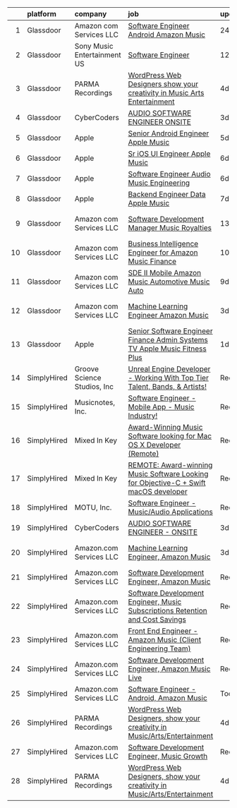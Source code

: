

|    | platform    | company                     | job                                                                                                                                                                                                                                                                                                                                                                                                                                                                                                                                                                                                                                                                                                                                                                                                                                                                                                                                                                                                                                                                                                                                                                                                                                                                                                                                                                                                                                                                   | update_time   | location            |
|---:|:------------|:----------------------------|:----------------------------------------------------------------------------------------------------------------------------------------------------------------------------------------------------------------------------------------------------------------------------------------------------------------------------------------------------------------------------------------------------------------------------------------------------------------------------------------------------------------------------------------------------------------------------------------------------------------------------------------------------------------------------------------------------------------------------------------------------------------------------------------------------------------------------------------------------------------------------------------------------------------------------------------------------------------------------------------------------------------------------------------------------------------------------------------------------------------------------------------------------------------------------------------------------------------------------------------------------------------------------------------------------------------------------------------------------------------------------------------------------------------------------------------------------------------------|:--------------|:--------------------|
|  1 | Glassdoor   | Amazon com Services LLC     | [Software Engineer   Android  Amazon Music](https://www.glassdoor.com/partner/jobListing.htm?pos=107&ao=1136043&s=58&guid=00000181a918692e82451112bbca8e43&src=GD_JOB_AD&t=SR&vt=w&cs=1_39352957&cb=1656399358491&jobListingId=1007966729991&jrtk=3-0-1g6khgqakkhrl801-1g6khgqb3kbl9800-cff1de847314a636-)                                                                                                                                                                                                                                                                                                                                                                                                                                                                                                                                                                                                                                                                                                                                                                                                                                                                                                                                                                                                                                                                                                                                                            | 24h           | Remote              |
|  2 | Glassdoor   | Sony Music Entertainment US | [Software Engineer](https://www.glassdoor.com/partner/jobListing.htm?pos=109&ao=1136043&s=58&guid=00000181a918692e82451112bbca8e43&src=GD_JOB_AD&t=SR&vt=w&ea=1&cs=1_6fe80665&cb=1656399358491&jobListingId=1007942804723&jrtk=3-0-1g6khgqakkhrl801-1g6khgqb3kbl9800-3d69a6d98b0f3f4c-)                                                                                                                                                                                                                                                                                                                                                                                                                                                                                                                                                                                                                                                                                                                                                                                                                                                                                                                                                                                                                                                                                                                                                                               | 12d           | New York, NY        |
|  3 | Glassdoor   | PARMA Recordings            | [WordPress Web Designers  show your creativity in Music Arts Entertainment](https://www.glassdoor.com/partner/jobListing.htm?pos=101&ao=1110586&s=58&guid=00000181a918692e82451112bbca8e43&src=GD_JOB_AD&t=SR&vt=w&ea=1&cs=1_23ade97d&cb=1656399358490&jobListingId=1007960095074&cpc=9908D8D4413DBB8A&jrtk=3-0-1g6khgqakkhrl801-1g6khgqb3kbl9800-a51dcf66eccc53eb--6NYlbfkN0BMd6i3W3qmAtDke4ZitYLMBEMpVvOQU_aO9JUqgRRkgwDvgaVV8jWDDkXv0s9VdhdFtp8vgpc7Xd14geBqCVRfeb-Zk2gFUWrnzfN3CO7_Kshg7e9lFPeLlS31PbWmaUmDuWqBwBaZIqP5E8OfSbZVpgw5zRAc4LpRHBRqxyh3tAhzUrHfLFIfhkH6S2Qey-aukQAiJHjJbpdAJuHhUtV2l0Zlajs5qVzAclC5sPhxCIH8ARQL0otAzLD2A7vkvMYG3a6B0T2Z4-lLhC6EjKj8ptloyj0LbUFoNEiBYf0rMbnLOCs2DEsTNvMk4vLipZhZ21Pm8hAQTypuE7hRIIKf_of0xD9bvdQ8Z0TYU6A0Pr5c5cpOY2m9U72SzbIQu7u4HEUZ4huQYauR9_GYCtiCPTrsCsYSDyy2vyB7qV00y7vKz8HxTuATpylE75S2d6f32qCstXY755yiat1JdgaGmFkNvkY7GGDNTRYrru13rdSwoVp2Qq-5RV3KSmbZAs6jvAhiJgwmWYyV5fl1xJtfOQoE5daMz_n1wJkUtCUF8-bDnLMxXcaX)                                                                                                                                                                                                                                                                                                                                                                                                                                                                                                  | 4d            | Remote              |
|  4 | Glassdoor   | CyberCoders                 | [AUDIO SOFTWARE ENGINEER   ONSITE](https://www.glassdoor.com/partner/jobListing.htm?pos=106&ao=1110586&s=58&guid=00000181a918692e82451112bbca8e43&src=GD_JOB_AD&t=SR&vt=w&ea=1&cs=1_81ddf29a&cb=1656399358491&jobListingId=1007961975224&cpc=2CAED5C921A5F994&jrtk=3-0-1g6khgqakkhrl801-1g6khgqb3kbl9800-b6235e2feb0b0fb5--6NYlbfkN0CpFJQzrgRR8WqXWK1qKKEqALWJw739KlKqr2H-MSI4eoBlI4EFrmor2FYZMP3muM0l2pCdR1lEkYQad70RamWRliXAwblxhpTvQzv0PCj3Pv52ZE0UmBc2zYc2lLn8YXoU1n662mAsLNK_eO1mv5bLozNhwunmvf7eKA6gi_po0JZoiACYKyF3D8-DywpE3Mjhm7k9gYJN9Rd2LEkJBGg9BAe0sq4e0tlzS7VwBvdKNQrDPtcScu7rTlN2tE5ST-BjnWV22skkz0EK0SBmAiPVePnUzxSIsqRxgM37bQDIadwpgGP8Aw8dhZMwPMS3o7y7dm81fniHlCcrD3Bdivdesv9QWV0fsPCe95QEbrlYtmYn3f7zafhbGEtaqUi68i3oWsUia5U90ykLoqMV2l7spEVlub0Pw-CDeDHdX6Ie1b-dSqfLJFC5JJ2yN3YKETSxptz79xDtzTzNoJUIjNQiAQVVBEb20UO09-T8jloh3WAKPo6Hy96ix6G5wlR_p8YRupXXZynGw1fGXkWRHimNrUxz0s9BOadw1DK8_PO8QxJAWpje752fNcLELhXYpvf6bZy9XnxPKTWHyvQuhZuwhAlUErwGIHZXxRnyoZ63E_O28yOWwIglKiEha_x7sUpyp402U0MY4Rao3qYZYsj9LfKbg2GsYoBIxegGNleNxUPvbq-xIXyI7kfItIDkdKus12CMDdnXBpC_EUFj3T7lX56JCj2gR-kHarnYPT1C1lXoTU1tLbO7QmpV8LYfIA4vVyPxxzCmth23bUR9QXnwpOyFHAKFVdfNxle39a2DW7MzqLcL79eKhOpaWrSahKOvSoTJ2OB481YVDqWghdYjkDA03eVX5NAPjZjdc52Nyushj3sz8YrfJK30MpLV64MLikUEoYJFeL630KMe3oKB2QIZwTmdbXiWLkEUoIrIXBTRybdo_0NtXr_otfqWZmexjlXAgrTA0b4msgB1ZMBCRUH6UeZY4KY%3D)                                                                                             | 3d            | San Jose, CA        |
|  5 | Glassdoor   | Apple                       | [Senior Android Engineer   Apple Music](https://www.glassdoor.com/partner/jobListing.htm?pos=105&ao=1110586&s=58&guid=00000181a918692e82451112bbca8e43&src=GD_JOB_AD&t=SR&vt=w&cs=1_a2d481da&cb=1656399358490&jobListingId=1007958336118&cpc=451933188B21919D&jrtk=3-0-1g6khgqakkhrl801-1g6khgqb3kbl9800-a70bb27c68a7a6c6--6NYlbfkN0BvKrLyj5gPmtZO9T8euul8TCxuuKNOtzRJOomxnwSEodTz2Bc-sPZlC5mDe-NOaJgTibUZKWwoj1L5CZzuCvYelZTCfuoFm050DBiCh4fW3g-g9QvrvuGh2I-00PtdeaHO2a5ACvBLmptIwfTXWCMvWShVtPZBMuwfxpqy-2sTJ8YhT_DxgnyaYBOw4QMoEwkmgpEHMeAxKTCGBGjWv5L_mFVXUj5WrGa65p3BwXnOHvDfj0MvRgU8_bFN6LoG-6O9pUTePXvcJulaxnnuKC060R7barO5mawEnbsMxwzvJBf9zx9X9_fXE1LzW4RYSWOH6HqxVcE974VNiUXkfXekiZqqlWgwl03ahMDuSDxpJje3z8e0IdwrxapMGr41bkdklg4YL3FuigcogLBPjLA6X6ln00RgNkJgvbFj7ZYR6c5WTPCOZgO-0nSQ636GAos6EArj6RVrkYKC2VYdjsCAcdyapVv8E-fiSQKJhOFtd7G0rBnV80lQa1Z4GPmmrpa68fKp0G9gpX2GD-L1x6L4z0bQgk3pJ3qQJCBlEr1dip3Wq-SwKuma5pwGSvSm0QFB2H9JtINjFdFY7NSULu71PAl7RCqMOEZCb5B3E5VGdBaIbBzMWN_PA61RBUfzOGCpue9iCy4cM95GF3nq8p7VywTZdLEKSfZIAF2ct01wJ6SbLfCyry_jx1bNUy9xLFT-sqsn_KY8RnFAb1rRe1WT_9kTRt6hxN-hc2qgeSDv8fwAkIhLUKvaOcSUfJRh9k31-enayoIX-77066EK4pkayZ2gE0t7QdBOIokA3jQiyBiclmvTJxVJxS_PDwEvtcaDqJsCpPQxS7N_hLk81sI1UhzOz7NrBu0NKqXkShnvpcjpWBGcCE41vx0h2BmMFACjB3dFUqentRzr_0BXJYR3Nm3nxhPLkypQRjC5acDJnWzj8X4ZoVZ4bRa_zulvjCuYitIkw3608ovnLvlrWAsjiGXOg7cWo7M%3D)                                                                                             | 5d            | San Diego, CA       |
|  6 | Glassdoor   | Apple                       | [Sr  iOS UI Engineer Apple Music](https://www.glassdoor.com/partner/jobListing.htm?pos=104&ao=1110586&s=58&guid=00000181a918692e82451112bbca8e43&src=GD_JOB_AD&t=SR&vt=w&cs=1_d473ab72&cb=1656399358490&jobListingId=1007953436787&cpc=334ABAF5D42DC775&jrtk=3-0-1g6khgqakkhrl801-1g6khgqb3kbl9800-6b48f68127162d2d--6NYlbfkN0BvKrLyj5gPmtZO9T8euul8TCxuuKNOtzRJOomxnwSEodTz2Bc-sPZl1dBMH13w-jPG2G3T-i-GLEFchHGcFa8MguPlTO6XLwzAMQBFoGjqi0wt0Mh4MM14Z2gcB9Y4d2btViXEFylHFVO6cOHypjmR7yWFLre5OUuYQuv0UwgZNN6WLuP-AAJ_SvZp5Pb5y6HQGBRskRbhyg87x8jWjyFyjvequvBC97_Hyam0Zb9Wklncc_Gtds7Xa3s8PQnbZ3djozAzfLXZdVxqXtH2gD6rQvoTMKMRRZ1MBy8zqZ8XJFJGzgh-yGmIYxnX0S5PYurMkD0CE3I7SxiSoc6sMzyWWKE3wyjy8A27vPNb8oBIm40bmeSIY4DvRF4CFJ5k7yKbYsni8-3rTunAoZWZ1y_Ya0ink-9M-keLRCX7ijjs8vV_uNmSY35mYkWRT0Br2lYZr-gXRDaZaKCdc5T6UKg_VjiJt_rF6XkTkLTNsYMTIlIeKSnInZdnnm2oTdlyJv6DiRUOKbP4neiUDcWnY3gYJ42Ia6TOCgByyRiFR64pcIDLJ6S5q_LkNojJsCZnfiVJKHkZ_UNcZML7w7wNfWylk3-R9-IUMN_JvK2DJSonLPzHPQWsh-itk1pM88c05nISBq_4RKgcTi53HFBSQD3hCTEbujVf4iApva5sQjl3dP196npo7unJ_CG_dJAr35XQVfcnsgdy5WATRHZK4xSRkJgUltsCCNZFR_nZ9QQuG4wFEJeWtIFtIOSloi6SUrRcysmRv-bRr2Qtu4YrhnEYYcr1JNFqmZLh_TsVi_fesoG1sgoVODyInm0kncUytoe9Vbx93qsJm_MfAnJz9SKGcBHufKXtBG1jSLibP0NTtfu9RI-i_wtXnNxM0lQRJ2iXbdiYrM7IknDcWigzvOj2UfnOKXALlJ8A7xy1JCVplyFFsJlDeHRUpxvBE2CvK3sCCrM9aM-tFcqNPKdAj31P)                                                                                                                 | 6d            | Seattle, WA         |
|  7 | Glassdoor   | Apple                       | [Software Engineer   Audio Music Engineering](https://www.glassdoor.com/partner/jobListing.htm?pos=112&ao=1136043&s=58&guid=00000181a918692e82451112bbca8e43&src=GD_JOB_AD&t=SR&vt=w&cs=1_104cc897&cb=1656399358491&jobListingId=1007955752450&jrtk=3-0-1g6khgqakkhrl801-1g6khgqb3kbl9800-446771cb462b14eb-)                                                                                                                                                                                                                                                                                                                                                                                                                                                                                                                                                                                                                                                                                                                                                                                                                                                                                                                                                                                                                                                                                                                                                          | 6d            | Cupertino, CA       |
|  8 | Glassdoor   | Apple                       | [Backend Engineer Data   Apple Music](https://www.glassdoor.com/partner/jobListing.htm?pos=102&ao=1110586&s=58&guid=00000181a918692e82451112bbca8e43&src=GD_JOB_AD&t=SR&vt=w&cs=1_e8d057cd&cb=1656399358490&jobListingId=1007950938244&cpc=9908D8D4413DBB8A&jrtk=3-0-1g6khgqakkhrl801-1g6khgqb3kbl9800-12d83685509c3883--6NYlbfkN0BvKrLyj5gPmtZO9T8euul8TCxuuKNOtzRJOomxnwSEodTz2Bc-sPZlFpP0h5lDivqTF5_QeIpS_cDvN7FQMh8G5Q27mXkfq6J_zu8iXTfNQv2d91851vXbBzAq-u4LhSiSVS7JHPHJJPqd4DPZm67dI48mIQvipeOSk8vKm-DGTAlIyVgwtNPP1FQuJoJLGiv-Tmor7Uc5bJ_67uKnZmzHX2L1t_CAcD-j-GI9JfR5JTXh_8nIRGp_Rmd5YNUBPiWv9m0-wEN6dYmlWCfBUURRN0yDRcqmgD7v0XmoY9r8UtI5sCU5SE1-YWpp8EpYHQYSISDaKmt-hs3mmkChHFJ9tQUXVPuEYTsA7OCI8x5wAXZanfJgd8RaSuNS-tY0URTVxu76LasZ26W7L-0kDO01I1robqGgf1Vl7V3kqbopnyA6kE2jAdiuZzo1KK_q3xrnjc6kf2Nu9SwfdO8GVvINJqqgWmEQZHUXY4m7OC__3gqRHxhIEVxxcQx9sMvxfpBqBlkBqoD0cW2Z2d4156IYwCwurBk9qtb62WyZekWiLKb2Q570ZwqVv0GGzqPkSGvKx62pL5CzzuP-rhUwBOxEJQGvKoYj3MLvvk7iHkhVil5wxGwCnMpw2lRdDschnwFxicV3MBccWeVsNBpbxdqjKxveSRmzhgiTXx0GNqk0OwmiSO5HNm14PGMmWykPo4tTdQjWkrF3PRbUVDuva2NWIZK4jreUF2J-NEh2y27l-nDR3nDO-OKT7raUWXL4RrfCaASYQJBbEidZowOcJCMt-Z6Q8gHEipwr_H_wUBR29hN576VdXZzI3Q_TiQUSK8Ht3qj9Vl8u6M8A8XY-aPPehw-Mv7qpqiTioR-5WVsaEexCvpstYkDQfeCT5lqfqo_W_VqRTFXei0dTMQg7h9Q08l7oOE-DgjLAOyfmQ9BUGIRiiJXLiHbQAB1qyCIPIX_ToW-L1gaaS65oXl2uaBYf)                                                                                                             | 7d            | New York, NY        |
|  9 | Glassdoor   | Amazon com Services LLC     | [Software Development Manager  Music Royalties](https://www.glassdoor.com/partner/jobListing.htm?pos=113&ao=1136043&s=58&guid=00000181a918692e82451112bbca8e43&src=GD_JOB_AD&t=SR&vt=w&cs=1_7a432843&cb=1656399358491&jobListingId=1007940033192&jrtk=3-0-1g6khgqakkhrl801-1g6khgqb3kbl9800-5aee6b857832b447-)                                                                                                                                                                                                                                                                                                                                                                                                                                                                                                                                                                                                                                                                                                                                                                                                                                                                                                                                                                                                                                                                                                                                                        | 13d           | San Francisco, CA   |
| 10 | Glassdoor   | Amazon com Services LLC     | [Business Intelligence Engineer for Amazon Music Finance](https://www.glassdoor.com/partner/jobListing.htm?pos=111&ao=1136043&s=58&guid=00000181a918692e82451112bbca8e43&src=GD_JOB_AD&t=SR&vt=w&cs=1_b4eec5ed&cb=1656399358491&jobListingId=1007946590105&jrtk=3-0-1g6khgqakkhrl801-1g6khgqb3kbl9800-76e678a6ae5e6aee-)                                                                                                                                                                                                                                                                                                                                                                                                                                                                                                                                                                                                                                                                                                                                                                                                                                                                                                                                                                                                                                                                                                                                              | 10d           | Seattle, WA         |
| 11 | Glassdoor   | Amazon com Services LLC     | [SDE II  Mobile   Amazon Music  Automotive  Music Auto](https://www.glassdoor.com/partner/jobListing.htm?pos=110&ao=1136043&s=58&guid=00000181a918692e82451112bbca8e43&src=GD_JOB_AD&t=SR&vt=w&cs=1_372cebfc&cb=1656399358491&jobListingId=1007948565687&jrtk=3-0-1g6khgqakkhrl801-1g6khgqb3kbl9800-3f36ab6b9ae958b7-)                                                                                                                                                                                                                                                                                                                                                                                                                                                                                                                                                                                                                                                                                                                                                                                                                                                                                                                                                                                                                                                                                                                                                | 9d            | Remote              |
| 12 | Glassdoor   | Amazon com Services LLC     | [Machine Learning Engineer  Amazon Music](https://www.glassdoor.com/partner/jobListing.htm?pos=108&ao=1136043&s=58&guid=00000181a918692e82451112bbca8e43&src=GD_JOB_AD&t=SR&vt=w&cs=1_b5701343&cb=1656399358490&jobListingId=1007962183549&jrtk=3-0-1g6khgqakkhrl801-1g6khgqb3kbl9800-7c0081a0693f6e3b-)                                                                                                                                                                                                                                                                                                                                                                                                                                                                                                                                                                                                                                                                                                                                                                                                                                                                                                                                                                                                                                                                                                                                                              | 3d            | San Francisco, CA   |
| 13 | Glassdoor   | Apple                       | [Senior Software Engineer   Finance   Admin Systems  TV   Apple Music  Fitness Plus ](https://www.glassdoor.com/partner/jobListing.htm?pos=103&ao=1110586&s=58&guid=00000181a918692e82451112bbca8e43&src=GD_JOB_AD&t=SR&vt=w&cs=1_d9b46260&cb=1656399358490&jobListingId=1007965233471&cpc=AC285F3A3ECA6BB0&jrtk=3-0-1g6khgqakkhrl801-1g6khgqb3kbl9800-ae0f27bdc28e0250--6NYlbfkN0BvKrLyj5gPmtZO9T8euul8TCxuuKNOtzRJOomxnwSEodTz2Bc-sPZlADHp0xxmf8VeuY8ylQRai-V3wvVX6caqz5RJ_LZ51DxmtvWx3a9Ex-8fRZnA-0QSTxhEYtCWdU7hfwLK5xjTM-lnW3XaidCgOmivPDNDQqkpJxlrl9kv1241VFHmwjCKCaQmbiK0hzZ6LwfHDnG16CEATi9oxCsE7vRz4sSXViprK-tBjnA59BzGWCSSg5QCpDq0KtGyuYYML37qb3K0IWOhSy_42xuDFwVR3hl3k1CpqpxF2nwK0dSDJb0Ouo1GyIp8p6AYBnRQkx3f5D4NGMldXlqd9BfV0s7jx-J5IRmqpvCfUR75MCwKLWftI-223XxrBB12F8C4VzYeTiXucg5wOHVfr6x6b0Rqf0HBPM2yjCFLjP9XtDHQ3CnfZGWipjJ49BzNnNfoemvtFmwD7-V5GhLmw5XiRZSuqULQNP3cLxPjcLlw8-_dpdakj-QHwhhuoba4T3FT6fy27IymBVPlkIJzE3hsHke4ynK637tnVEM5vSnU9SvVqiWXRbJbueDyLmwvEqN_osPxPdY50SgdV3-ucfLdOoXkySWZzYyAu5CNOzqrAx4v1X5KfJbUNb4h8LIFecfj2R8La4HRr1KSQSNatRlrKh8Ivv8KmoiVEKReR88hvaj2JTtERI7uZu1wgSXYbihrkavtXtgZ_w-37c38lX-D7huS3unjMJzkCp9OZLJUaqhaiy8xnisOQRNnILMErxz0jAPS7jlTs0GzPFH6huSfVYeEAQ2-it5biIF9Z6nWvr9rhnJQZ4z0oXHyf3o9MPksj0Dld3Q-yOoiC0-Ovag2eAJGJN_0dSQIO-RSx-ApXRGvSkHA-D6s9leLavDOjZosUd0HQkxegc5S6d6XPIdxJoVvnHKR6MJaKDHOMO4h9Aadz8SmePRhINKi51Okalxiug37Jnh015ktYzggvoC2A-yF7qUM1LxBHDA58duc5kYJ7MD3bUIEZcI-66MjnDNiKdIlA_1kaw%3D%3D) | 1d            | Austin, TX          |
| 14 | SimplyHired | Groove Science Studios, Inc | [Unreal Engine Developer - Working With Top Tier Talent, Bands, & Artists!](https://www.simplyhired.com/job/tMUv0bhv1WXQseALxCUyt4HnppYbuHAxKhmBeo43qD4xlbIyIH-L1Q?q=music+developer)                                                                                                                                                                                                                                                                                                                                                                                                                                                                                                                                                                                                                                                                                                                                                                                                                                                                                                                                                                                                                                                                                                                                                                                                                                                                                 | Recently      | Remote              |
| 15 | SimplyHired | Musicnotes, Inc.            | [Software Engineer - Mobile App - Music Industry!](https://www.simplyhired.com/job/znPtqyuOs7-wVaRUojghv2RSA5GqEzrKbutvPlgAZWT6nXoyEGnC5Q?q=music+developer)                                                                                                                                                                                                                                                                                                                                                                                                                                                                                                                                                                                                                                                                                                                                                                                                                                                                                                                                                                                                                                                                                                                                                                                                                                                                                                          | Recently      | Madison, WI         |
| 16 | SimplyHired | Mixed In Key                | [Award-Winning Music Software looking for Mac OS X Developer (Remote)](https://www.simplyhired.com/job/L-2EZU2jVtCOIASfQ2mTylRc_wBs8G000Bd98cub72rlOwsLWp3RJA?q=music+developer)                                                                                                                                                                                                                                                                                                                                                                                                                                                                                                                                                                                                                                                                                                                                                                                                                                                                                                                                                                                                                                                                                                                                                                                                                                                                                      | Recently      | Miami, FL           |
| 17 | SimplyHired | Mixed In Key                | [REMOTE: Award-winning Music Software Looking for Objective-C + Swift macOS developer](https://www.simplyhired.com/job/hp01aCVdwM9hovpsfWt-nTSQSiUrrYDI2aQZ3w5x5T-YN0cNGt-cJw?q=music+developer)                                                                                                                                                                                                                                                                                                                                                                                                                                                                                                                                                                                                                                                                                                                                                                                                                                                                                                                                                                                                                                                                                                                                                                                                                                                                      | Recently      | Miami, FL           |
| 18 | SimplyHired | MOTU, Inc.                  | [Software Engineer - Music/Audio Applications](https://www.simplyhired.com/job/VuLJ-igMUjfIMfjwleX6wwPZbjhPLCU5FU_neKZXVevucWcq5lQRNg?q=music+developer)                                                                                                                                                                                                                                                                                                                                                                                                                                                                                                                                                                                                                                                                                                                                                                                                                                                                                                                                                                                                                                                                                                                                                                                                                                                                                                              | Recently      | Cambridge, MA       |
| 19 | SimplyHired | CyberCoders                 | [AUDIO SOFTWARE ENGINEER - ONSITE](https://www.simplyhired.com/job/R1QLGUy0-bCRVYi8ijXhTcVbuOnq-X7yzIho7sxzRQRUcDRr27oUuw?q=music+developer)                                                                                                                                                                                                                                                                                                                                                                                                                                                                                                                                                                                                                                                                                                                                                                                                                                                                                                                                                                                                                                                                                                                                                                                                                                                                                                                          | 3d            | San Jose, CA        |
| 20 | SimplyHired | Amazon.com Services LLC     | [Machine Learning Engineer, Amazon Music](https://www.simplyhired.com/job/_Y1pMuS8GqaPVObSsGXfN3YN9AOqcNVR5dvaxGMRJfdayWgqNrshHA?q=music+developer)                                                                                                                                                                                                                                                                                                                                                                                                                                                                                                                                                                                                                                                                                                                                                                                                                                                                                                                                                                                                                                                                                                                                                                                                                                                                                                                   | 3d            | San Francisco, CA   |
| 21 | SimplyHired | Amazon.com Services LLC     | [Software Development Engineer, Amazon Music](https://www.simplyhired.com/job/DFx7eUZkOpVFlTQW18GVv7kNSVfm7M4_BxOiz0Jm2j7JJqZC6ubsEQ?q=music+developer)                                                                                                                                                                                                                                                                                                                                                                                                                                                                                                                                                                                                                                                                                                                                                                                                                                                                                                                                                                                                                                                                                                                                                                                                                                                                                                               | Recently      | Remote +8 locations |
| 22 | SimplyHired | Amazon.com Services LLC     | [Software Development Engineer, Music Subscriptions Retention and Cost Savings](https://www.simplyhired.com/job/9h38VFyEI3JMLD0H4nqsw3pBt5h-TAtcRvMyq9CZsM-Hang_JRILeQ?q=music+developer)                                                                                                                                                                                                                                                                                                                                                                                                                                                                                                                                                                                                                                                                                                                                                                                                                                                                                                                                                                                                                                                                                                                                                                                                                                                                             | Recently      | Remote +2 locations |
| 23 | SimplyHired | Amazon.com Services LLC     | [Front End Engineer - Amazon Music (Client Engineering Team)](https://www.simplyhired.com/job/QaI_ahQVy5zuNvPgbocrNMpWK-jH-jWl3s8lPrOYPdHm5Ky4GZL7XQ?q=music+developer)                                                                                                                                                                                                                                                                                                                                                                                                                                                                                                                                                                                                                                                                                                                                                                                                                                                                                                                                                                                                                                                                                                                                                                                                                                                                                               | Recently      | Culver City, CA     |
| 24 | SimplyHired | Amazon.com Services LLC     | [Software Development Engineer, Amazon Music Live](https://www.simplyhired.com/job/mpgzgT6r885fjDF9t9oYbhMiUPQvAME3CQopjyPobkAI9WLjTXZnMg?q=music+developer)                                                                                                                                                                                                                                                                                                                                                                                                                                                                                                                                                                                                                                                                                                                                                                                                                                                                                                                                                                                                                                                                                                                                                                                                                                                                                                          | Recently      | Remote +1 location  |
| 25 | SimplyHired | Amazon.com Services LLC     | [Software Engineer - Android, Amazon Music](https://www.simplyhired.com/job/QL7uYIpBrV4RTL9wYiQtqY09L16dihC9DkkQr6UlVCKT7sEpDdPuaQ?q=music+developer)                                                                                                                                                                                                                                                                                                                                                                                                                                                                                                                                                                                                                                                                                                                                                                                                                                                                                                                                                                                                                                                                                                                                                                                                                                                                                                                 | Today         | Remote +1 location  |
| 26 | SimplyHired | PARMA Recordings            | [WordPress Web Designers, show your creativity in Music/Arts/Entertainment](https://www.simplyhired.com/job/Wpl3TU8XzCpcpJgy39HbFjwOkTi5fD0pThvI6-P168aePEhTBsPxGw?q=music+developer)                                                                                                                                                                                                                                                                                                                                                                                                                                                                                                                                                                                                                                                                                                                                                                                                                                                                                                                                                                                                                                                                                                                                                                                                                                                                                 | 4d            | Remote              |
| 27 | SimplyHired | Amazon.com Services LLC     | [Software Development Engineer, Music Growth](https://www.simplyhired.com/job/-fIKzrMiz647_EPO10X983-9DcW9djizcrV0u9GvFiMeKCTeXOA_BA?q=music+developer)                                                                                                                                                                                                                                                                                                                                                                                                                                                                                                                                                                                                                                                                                                                                                                                                                                                                                                                                                                                                                                                                                                                                                                                                                                                                                                               | Recently      | Remote +1 location  |
| 28 | SimplyHired | PARMA Recordings            | [WordPress Web Designers, show your creativity in Music/Arts/Entertainment](https://www.simplyhired.com/job/Wpl3TU8XzCpcpJgy39HbFjwOkTi5fD0pThvI6-P168aePEhTBsPxGw?q=music+developer)                                                                                                                                                                                                                                                                                                                                                                                                                                                                                                                                                                                                                                                                                                                                                                                                                                                                                                                                                                                                                                                                                                                                                                                                                                                                                 | 4d            | Remote              |